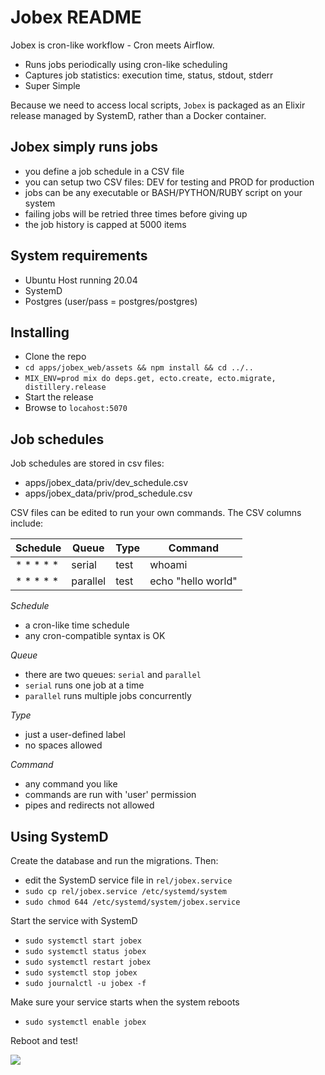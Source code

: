 # Jobex README

Jobex is cron-like workflow - Cron meets Airflow.

- Runs jobs periodically using cron-like scheduling
- Captures job statistics: execution time, status, stdout, stderr
- Super Simple

Because we need to access local scripts, `Jobex` is packaged as an Elixir
release managed by SystemD, rather than a Docker container.

## Jobex simply runs jobs

- you define a job schedule in a CSV file
- you can setup two CSV files: DEV for testing and PROD for production
- jobs can be any executable or BASH/PYTHON/RUBY script on your system
- failing jobs will be retried three times before giving up
- the job history is capped at 5000 items 

## System requirements

- Ubuntu Host running 20.04
- SystemD
- Postgres (user/pass = postgres/postgres)

## Installing

- Clone the repo
- `cd apps/jobex_web/assets && npm install && cd ../..`
- `MIX_ENV=prod mix do deps.get, ecto.create, ecto.migrate, distillery.release`
- Start the release
- Browse to `locahost:5070`

## Job schedules

Job schedules are stored in csv files:

- apps/jobex_data/priv/dev_schedule.csv
- apps/jobex_data/priv/prod_schedule.csv

CSV files can be edited to run your own commands.  The CSV columns include:

| Schedule  | Queue    | Type | Command            |
|-----------|----------|------|--------------------|
| * * * * * | serial   | test | whoami             |
| * * * * * | parallel | test | echo "hello world" |

_Schedule_

- a cron-like time schedule
- any cron-compatible syntax is OK

_Queue_

- there are two queues: `serial` and `parallel`
- `serial` runs one job at a time
- `parallel` runs multiple jobs concurrently

_Type_

- just a user-defined label
- no spaces allowed

_Command_

- any command you like
- commands are run with 'user' permission
- pipes and redirects not allowed

## Using SystemD

Create the database and run the migrations.  Then:

- edit the SystemD service file in `rel/jobex.service`
- `sudo cp rel/jobex.service /etc/systemd/system`
- `sudo chmod 644 /etc/systemd/system/jobex.service`

Start the service with SystemD

- `sudo systemctl start jobex`
- `sudo systemctl status jobex`
- `sudo systemctl restart jobex`
- `sudo systemctl stop jobex`
- `sudo journalctl -u jobex -f`

Make sure your service starts when the system reboots

- `sudo systemctl enable jobex`

Reboot and test!

![](https://badger.casmacc.net/png0/f687fc?path=NA)
